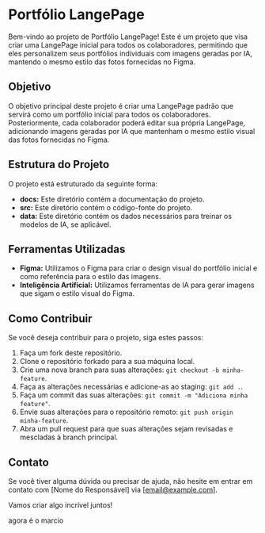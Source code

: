 # Portfólio LangePage

Bem-vindo ao projeto de Portfólio LangePage! Este é um projeto que visa criar uma LangePage inicial para todos os colaboradores, permitindo que eles personalizem seus portfólios individuais com imagens geradas por IA, mantendo o mesmo estilo das fotos fornecidas no Figma.

## Objetivo

O objetivo principal deste projeto é criar uma LangePage padrão que servirá como um portfólio inicial para todos os colaboradores. Posteriormente, cada colaborador poderá editar sua própria LangePage, adicionando imagens geradas por IA que mantenham o mesmo estilo visual das fotos fornecidas no Figma.

## Estrutura do Projeto

O projeto está estruturado da seguinte forma:

- **docs:** Este diretório contém a documentação do projeto.
- **src:** Este diretório contém o código-fonte do projeto.
- **data:** Este diretório contém os dados necessários para treinar os modelos de IA, se aplicável.

## Ferramentas Utilizadas

- **Figma:** Utilizamos o Figma para criar o design visual do portfólio inicial e como referência para o estilo das imagens.
- **Inteligência Artificial:** Utilizamos ferramentas de IA para gerar imagens que sigam o estilo visual do Figma.

## Como Contribuir

Se você deseja contribuir para o projeto, siga estes passos:

1. Faça um fork deste repositório.
2. Clone o repositório forkado para a sua máquina local.
3. Crie uma nova branch para suas alterações: `git checkout -b minha-feature`.
4. Faça as alterações necessárias e adicione-as ao staging: `git add .`.
5. Faça um commit das suas alterações: `git commit -m "Adiciona minha feature"`.
6. Envie suas alterações para o repositório remoto: `git push origin minha-feature`.
7. Abra um pull request para que suas alterações sejam revisadas e mescladas à branch principal.

## Contato

Se você tiver alguma dúvida ou precisar de ajuda, não hesite em entrar em contato com [Nome do Responsável] via [email@example.com].

Vamos criar algo incrível juntos!


agora é o marcio